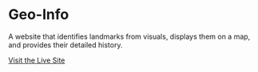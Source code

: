 # Geo-Info

A website that identifies landmarks from visuals, displays them on a map, and provides their detailed history.

[Visit the Live Site](https://github.com/prajwal-pp7/Geo-Info)

